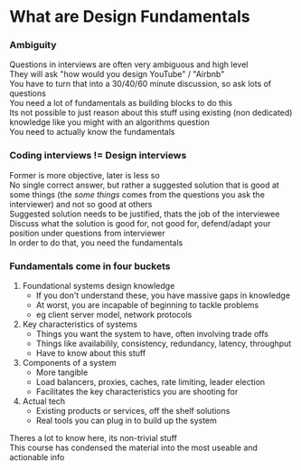 # What are Design Fundamentals

### Ambiguity
Questions in interviews are often very ambiguous and high level \
They will ask "how would you design YouTube" / "Airbnb" \
You have to turn that into a 30/40/60 minute discussion, so ask lots of questions \
You need a lot of fundamentals as building blocks to do this \
Its not possible to just reason about this stuff using existing (non dedicated) knowledge like you might with an algorithms question \
You need to actually know the fundamentals

### Coding interviews != Design interviews
Former is more objective, later is less so \
No single correct answer, but rather a suggested solution that is good at some things (the *some things* comes from the questions you ask the interviewer) and not so good at others \
Suggested solution needs to be justified, thats the job of the interviewee \
Discuss what the solution is good for, not good for, defend/adapt your position under questions from interviewer \
In order to do that, you need the fundamentals

### Fundamentals come in four buckets
1. Foundational systems design knowledge
   - If you don't understand these, you have massive gaps in knowledge
   - At worst, you are incapable of beginning to tackle problems
   - eg client server model, network protocols
2. Key characteristics of systems
   - Things you want the system to have, often involving trade offs
   - Things like availabilily, consistency, redundancy, latency, throughput
   - Have to know about this stuff
3. Components of a system
   - More tangible
   - Load balancers, proxies, caches, rate limiting, leader election
   - Facilitates the key characteristics you are shooting for
4. Actual tech
   - Existing products or services, off the shelf solutions
   - Real tools you can plug in to build up the system

Theres a lot to know here, its non-trivial stuff \
This course has condensed the material into the most useable and actionable info
